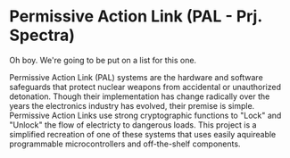 # Permissive Action Link (PAL - Prj. Spectra)
Oh boy. We're going to be put on a list for this one. 

Permissive Action Link (PAL) systems are the hardware and software safeguards that protect nuclear weapons from accidental or unauthorized detonation. Though their implementation has change radically over the years the electronics industry has evolved, their premise is simple. Permissive Action Links use strong cryptographic functions to "Lock" and "Unlock" the flow of electricty to dangerous loads. This project is a simplified recreation of one of these systems that uses easily aquireable programmable microcontrollers and off-the-shelf components.
